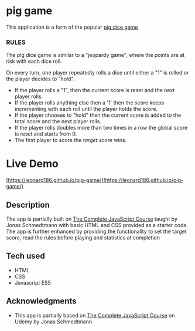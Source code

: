 # pig game

This application is a form of the popular [pig dice game](https://en.wikipedia.org/wiki/Pig_(dice_game))

### RULES

The pig dice game is similar to a "jeopardy game", where the points are at risk with each dice roll. 

On every turn, one player repeatedly rolls a dice until either a "1" is rolled or the player decides to "hold".

* If the player rolls a "1", then the current score is reset and the next player rolls.
* If the player rolls anything else then a '1' then the score keeps incrementing with each roll until the player holds the score.
* If the player chooses to "hold" then the current score is added to the total score and the next player rolls.
* If the player rolls doubles more than two times in a row the global score is reset and starts from 0.
* The first player to score the *target score* wins.

# Live Demo

[https://leonard186.github.io/pig-game/](https://leonard186.github.io/pig-game/)

## Description

The app is partially built on [The Complete JavaScript Course](https://www.udemy.com/the-complete-javascript-course/) taught by Jonas Schmedtmann
with basic HTML and CSS provided as a starter code. The app is further enhanced by providing the functionality to set the 
target score, read the rules before playing and statistics at completion

## Tech used

* HTML
* CSS
* Javascript ES5


## Acknowledgments

* This app is partially based on [The Complete JavaScript Course](https://www.udemy.com/the-complete-javascript-course/) on Udemy by Jonas Schmedtmann
